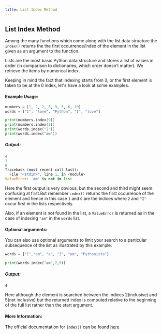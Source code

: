 ```yaml
---
title: List Index Method
---
```

## List Index Method

Among the many functions which come along with the list data structure the `index()` returns the the first occurrence/index of the element in the list given as an argument to the function.

Lists are the most basic Python data structure and stores a list of values in order (in comparison to dictionaries, which order doesn't matter). We retrieve the items by numerical index.

Keeping in mind the fact that indexing starts from 0, or the first element is taken to be at the 0 index, let's have a look at some examples.

#### Example Usage:

```py
numbers = [1, 2, 2, 3, 9, 5, 6, 10]
words = ["I", "love", "Python", "I", "love"]

print(numbers.index(9))
print(numbers.index(2))
print(words.index("I"))
print(words.index("am"))
```

##### Output:

```py
4
1
0
Traceback (most recent call last):
  File "<stdin>", line 1, in <module>
ValueError: 'am' is not in list
```

Here the first output is very obvious, but the second and third might seem confusing at first.But remember `index()` returns the first occurrence of the element and hence in this case `1` and `0` are the indices where `2` and `"I"` occur first in the lists respectively.

Also, if an element is not found in the list, a `ValueError` is returned as in the case of indexing `"am"` in the `words` list.

#### Optional arguments:

You can also use optional arguments to limit your search to a particular subsequence of the list as illustrated by this example:

```py
words = ["I","am", "a", "I", "am", "Pythonista"]

print(words.index("am",2,5))
```
##### Output:
```text
4
```
Here although the element is searched between the indices 2(inclusive) and 5(not inclusive) but the returned index is computed relative to the beginning of the full list rather than the start argument.

#### More Information:

The official documentation for `index()` can be found <a href='https://docs.python.org/3.6/tutorial/datastructures.html' target='_blank' rel='nofollow'>here</a>


